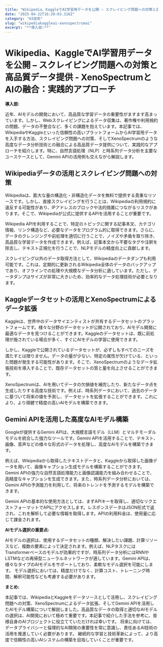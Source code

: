```yaml
---
title: "Wikipedia、KaggleでAI学習用データを公開 – スクレイピング問題への対策と高品質データ提供 - XenoSpectrumとAIの融合：実践的アプローチ"
date: "2025-04-22T16:20:03.316Z"
category: "AI技術"
slug: "wikipediakaggleai-xenospectrumai"
excerpt: "**導入部:**"
---
```


# Wikipedia、KaggleでAI学習用データを公開 – スクレイピング問題への対策と高品質データ提供 - XenoSpectrumとAIの融合：実践的アプローチ

**導入部:**

近年、AIモデルの開発において、高品質な学習データの重要性がますます高まっています。しかし、Webスクレイピングによるデータ収集は、著作権や利用規約の問題、データの不整合など、多くの課題を抱えています。本記事では、WikipediaやKaggleといった信頼性の高いプラットフォームからAI学習用データを入手する方法、スクレイピング問題への対策、そしてXenoSpectrumのような高度なデータ分析技術との融合による高品質データ提供について、実践的なアプローチを紹介します。特に、自然言語処理（NLP）と時系列データ分析を主要なユースケースとして、Gemini APIの活用例も交えながら解説します。


## Wikipediaデータの活用とスクレイピング問題への対策

Wikipediaは、膨大な量の構造化・非構造化データを無料で提供する貴重なリソースです。しかし、直接スクレイピングを行うことは、Wikipediaの利用規約に違反する可能性があり、IPアドレスのブロックや法的措置につながるリスクがあります。そこで、Wikipediaが公式に提供するAPIを活用することが重要です。

Wikipedia APIを利用することで、特定のトピックに関する記事本文、カテゴリ情報、リンク構造など、必要なデータをプログラム的に取得できます。さらに、データのクレンジングや前処理を適切に行うことで、ノイズや矛盾を取り除き、高品質な学習データを作成できます。例えば、記事本文から不要なタグや注釈を除去し、テキスト正規化を行うことで、NLPモデルの精度向上に貢献します。

スクレイピング以外のデータ取得方法として、Wikipediaのデータダンプも利用可能です。これは、定期的に更新されるWikipedia全体のデータのバックアップであり、オフラインでの処理や大規模なデータ分析に適しています。ただし、データダンプはサイズが非常に大きいため、効率的なデータ処理技術が必要となります。


## Kaggleデータセットの活用とXenoSpectrumによるデータ拡張

Kaggleは、世界中のデータサイエンティストが共有するデータセットのプラットフォームです。様々な分野のデータセットが公開されており、AIモデル開発に最適なデータを見つけることができます。Kaggleのデータセットは、既に前処理が施されている場合が多く、すぐにAIモデルの学習に使用できます。

しかし、Kaggleで公開されているデータセットが、必ずしもすべてのニーズを満たすとは限りません。データの量が少ない、特定の属性が欠けている、といった問題が発生する可能性があります。そこで、XenoSpectrumのようなデータ拡張技術を導入することで、既存データセットの質と量を向上させることができます。

XenoSpectrumは、AIを用いてデータの欠損値を補完したり、新たなデータ点を生成したりする高度な技術です。例えば、時系列データにおいて、過去のデータに基づいて将来の値を予測し、データセットを拡張することができます。これにより、より頑健で精度の高いAIモデルを構築できます。


## Gemini APIを活用した高度なAIモデル構築

Googleが提供するGemini APIは、大規模言語モデル（LLM）とマルチモーダルモデルを統合した強力なツールです。Gemini APIを活用することで、テキスト、画像、音声などの様々な形式のデータを処理し、高度なAIモデルを構築できます。

例えば、Wikipediaから取得したテキストデータと、Kaggleから取得した画像データを用いて、画像キャプション生成モデルを構築することができます。Gemini APIの強力な自然言語処理能力と画像認識能力を組み合わせることで、高精度なキャプションを生成できます。また、時系列データ分析においては、Gemini APIの予測能力を利用して、将来のトレンドを予測するモデルを構築できます。

Gemini APIの基本的な使用方法としては、まずAPIキーを取得し、適切なリクエストフォーマットでAPIにアクセスします。レスポンスデータはJSON形式で返され、これを解析して必要な情報を取得します。APIの利用料金は、使用量に応じて課金されます。


**AIモデル選択の重要点:**

AIモデルの選択は、使用するデータセットの種類、解決したい課題、計算リソースなど、複数の要素によって決定されます。例えば、NLPタスクにはTransformerベースのモデルが効果的ですが、時系列データ分析にはRNNやLSTMなどの再帰型ニューラルネットワークが適しています。Gemini APIは、様々なタイプのAIモデルをサポートしており、柔軟なモデル選択を可能にします。  モデル選択においては、精度だけでなく、計算コスト、トレーニング時間、解釈可能性なども考慮する必要があります。


**まとめ:**

本記事では、WikipediaとKaggleをデータソースとして活用し、スクレイピング問題への対策、XenoSpectrumによるデータ拡張、そしてGemini APIを活用したAIモデル構築について解説しました。高品質なデータの取得と適切なAIモデルの選択は、AI開発において極めて重要です。本記事で紹介した手法を参考に、皆様自身のAIプロジェクトに役立てていただければ幸いです。  将来に向けては、データプライバシーと倫理的なAI開発の重要性を常に意識し、責任あるAI技術の活用を推進していく必要があります。  継続的な学習と技術革新によって、より高度で信頼性の高いAIシステムの構築を目指していくことが重要です。
